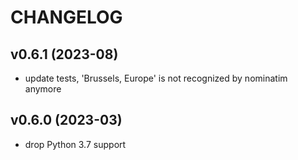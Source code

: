 # CHANGELOG

## v0.6.1 (2023-08)

- update tests, 'Brussels, Europe' is not recognized by nominatim anymore

## v0.6.0 (2023-03)

- drop Python 3.7 support
